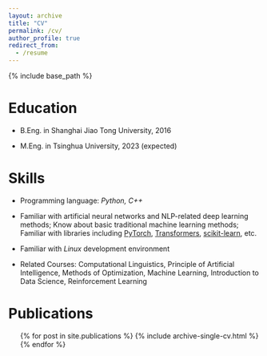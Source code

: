```yaml
---
layout: archive
title: "CV"
permalink: /cv/
author_profile: true
redirect_from:
  - /resume
---
```


{% include base_path %}

Education
======
* B.Eng. in Shanghai Jiao Tong University, 2016

* M.Eng. in Tsinghua University, 2023 (expected)


Skills
======
* Programming language: *Python, C++* 

* Familiar with artificial neural networks and NLP-related deep learning methods; Know about basic traditional machine learning methods; Familiar with libraries including [PyTorch](http://pytorch.org/), [Transformers](https://huggingface.co/transformers/), [scikit-learn](https://scikit-learn.org/), etc.

* Familiar with *Linux* development environment

* Related Courses: Computational Linguistics, Principle of Artificial Intelligence, Methods of Optimization, Machine Learning, Introduction to Data Science, Reinforcement Learning

Publications
======
  <ul>{% for post in site.publications %}
    {% include archive-single-cv.html %}
  {% endfor %}</ul>

